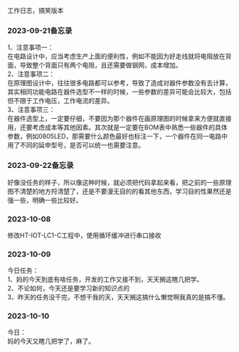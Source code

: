 工作日志，搞笑版本


### 2023-09-21备忘录  
1、注意事项一：  
在电路设计中，应当考虑生产上面的便利性，例如不能因为好走线就将电阻放在背面，导致整个背面只有两个电阻，且还需要做钢网，成本增加。  
2、注意事项二：  
在原理图设计中，往往很多电路都可以参考，导致了造成对器件参数没有去计算，其实相同功能电路在器件选型不一样的时候，一些参数的差异可能会比较大，包括但不限于工作电压，工作电流的差异。  
3、注意事项三：  
在器件选型上，一定要仔细，不要因为那个器件在画原理图的时候拿来方便就直接用，还要考虑成本等其他因素。其次就是一定要在BOM表中熟悉一些器件的具体参数，例如0805LED，那需要什么颜色最好也标注一下，一个器件在同一电路中用了不同的延申型号，是否可以统一也需要注意。  



### 2023-09-22备忘录  
好像没任务的样子，所以像这种时候，就必须把代码拿起来看，把之前的一些原理图不清楚的地方捋清楚了，还是不要漫无目的的看其他东西，学习目的性果然还是强一些，明确一些比较好。  




### 2023-10-08  
修改HT-IOT-LC1-C工程中，使用循环缓冲进行串口接收  




### 2023-10-09  
今日任务：  
1、妈的今天到底有啥任务，开发的工作又接不到，天天搁这瞎几把学。  
2、不论如何，今天还是要学习新的知识点的  
3、昨天的任务没干完，不想干我的天，天天搁这搞什么懒觉啊我真的是搞不懂。  



### 2023-10-10  
今日：  
妈的今天又瞎几把学了，麻了。  
